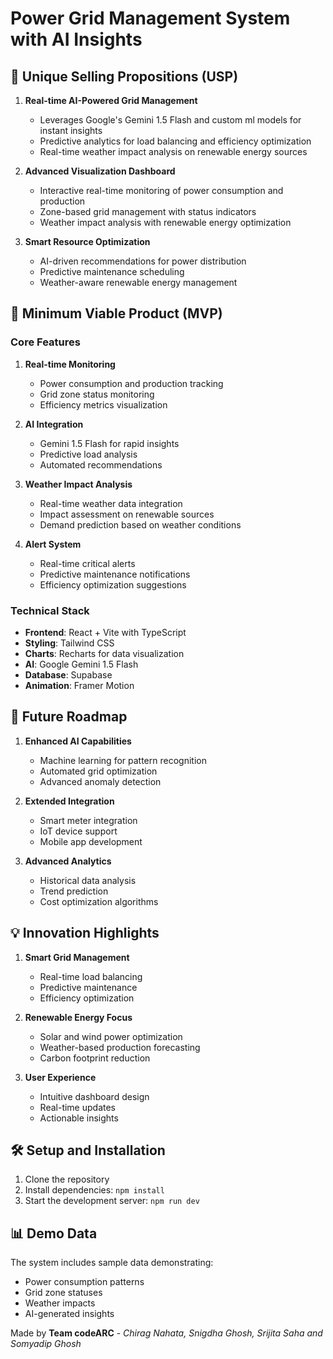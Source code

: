 # Power Grid Management System with AI Insights

## 🌟 Unique Selling Propositions (USP)

1. **Real-time AI-Powered Grid Management**
   - Leverages Google's Gemini 1.5 Flash and custom ml models for instant insights
   - Predictive analytics for load balancing and efficiency optimization
   - Real-time weather impact analysis on renewable energy sources

2. **Advanced Visualization Dashboard**
   - Interactive real-time monitoring of power consumption and production
   - Zone-based grid management with status indicators
   - Weather impact analysis with renewable energy optimization

3. **Smart Resource Optimization**
   - AI-driven recommendations for power distribution
   - Predictive maintenance scheduling
   - Weather-aware renewable energy management

## 🎯 Minimum Viable Product (MVP)

### Core Features
1. **Real-time Monitoring**
   - Power consumption and production tracking
   - Grid zone status monitoring
   - Efficiency metrics visualization

2. **AI Integration**
   - Gemini 1.5 Flash for rapid insights
   - Predictive load analysis
   - Automated recommendations

3. **Weather Impact Analysis**
   - Real-time weather data integration
   - Impact assessment on renewable sources
   - Demand prediction based on weather conditions

4. **Alert System**
   - Real-time critical alerts
   - Predictive maintenance notifications
   - Efficiency optimization suggestions

### Technical Stack
- **Frontend**: React + Vite with TypeScript
- **Styling**: Tailwind CSS
- **Charts**: Recharts for data visualization
- **AI**: Google Gemini 1.5 Flash
- **Database**: Supabase
- **Animation**: Framer Motion

## 🚀 Future Roadmap

1. **Enhanced AI Capabilities**
   - Machine learning for pattern recognition
   - Automated grid optimization
   - Advanced anomaly detection

2. **Extended Integration**
   - Smart meter integration
   - IoT device support
   - Mobile app development

3. **Advanced Analytics**
   - Historical data analysis
   - Trend prediction
   - Cost optimization algorithms

## 💡 Innovation Highlights

1. **Smart Grid Management**
   - Real-time load balancing
   - Predictive maintenance
   - Efficiency optimization

2. **Renewable Energy Focus**
   - Solar and wind power optimization
   - Weather-based production forecasting
   - Carbon footprint reduction

3. **User Experience**
   - Intuitive dashboard design
   - Real-time updates
   - Actionable insights

## 🛠 Setup and Installation

1. Clone the repository
2. Install dependencies: `npm install`
3. Start the development server: `npm run dev`

## 📊 Demo Data

The system includes sample data demonstrating:
- Power consumption patterns
- Grid zone statuses
- Weather impacts
- AI-generated insights

Made by **Team codeARC** - *Chirag Nahata, Snigdha Ghosh, Srijita Saha and Somyadip Ghosh*
